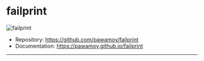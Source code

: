 # failprint

![failprint](/assets/failprint.svg)

- Repository: https://github.com/pawamoy/failprint
- Documentation: https://pawamoy.github.io/failprint

---
